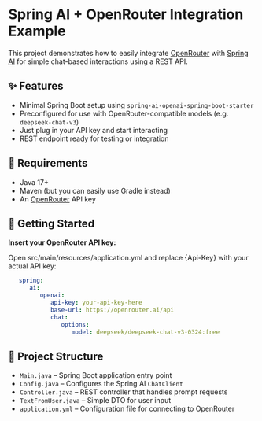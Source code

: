 # Spring AI + OpenRouter Integration Example

This project demonstrates how to easily integrate [OpenRouter](https://openrouter.ai) with [Spring AI](https://docs.spring.io/spring-ai/reference/) for simple chat-based interactions using a REST API.

## ✨ Features

- Minimal Spring Boot setup using `spring-ai-openai-spring-boot-starter`
- Preconfigured for use with OpenRouter-compatible models (e.g. `deepseek-chat-v3`)
- Just plug in your API key and start interacting
- REST endpoint ready for testing or integration

## 🔧 Requirements

- Java 17+
- Maven (but you can easily use Gradle instead)
- An [OpenRouter](https://openrouter.ai) API key

## 🚀 Getting Started

**Insert your OpenRouter API key:**

Open src/main/resources/application.yml and replace {Api-Key} with your actual API key:


   ```yaml
      spring:
         ai:
            openai:
               api-key: your-api-key-here
               base-url: https://openrouter.ai/api
               chat:
                  options:
                     model: deepseek/deepseek-chat-v3-0324:free
   ```

## 🧩 Project Structure

- `Main.java` – Spring Boot application entry point  
- `Config.java` – Configures the Spring AI `ChatClient`  
- `Controller.java` – REST controller that handles prompt requests  
- `TextFromUser.java` – Simple DTO for user input  
- `application.yml` – Configuration file for connecting to OpenRouter 